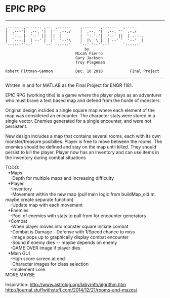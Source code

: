 # EPIC RPG                                                                                                  

***************************************************************************
    ,------.,------. ,--. ,-----.    ,------. ,------.  ,----.           
    |  .---'|  .--. '|  |'  .--./    |  .--. '|  .--. ''  .-./          
    |  `--, |  '--' ||  ||  |        |  '--'.'|  '--' ||  | .---.        
    |  `---.|  | --' |  |'  '--'\    |  |\  \ |  | --' '  '--'  |        
    `------'`--'     `--' `-----'    `--' '--'`--'      `------'   
                                       by                                       
                                   Micah Fierro                                  
                                   Gary Jackson                                  
                                   Troy Plageman

    Robert Pittman-Gammon          Dec. 10 2018            Final Project
***************************************************************************


Written in and for MATLAB as the Final Project for ENGR 1181.

EPIC RPG (working title) is a game where the player plays as an adventurer who must brave a text based map and defend from the horde of monsters.


Original design inclided a single square map where each element of the map was considered an encounter.
The character stats were stored in a single vector.
Enemies generated for a single encounter, and were not persistent.

New design includes a map that contains several rooms, each with its own monster/treasure posibilies. Player is free to move between the rooms.
The enemies should be defined and stay on the map until killed. They should persist to kill the player.
Player now has an inventory and can use items in the inventory during combat situations

TODO: <br>
&nbsp;&nbsp;+Maps<br>
&nbsp;&nbsp;&nbsp;&nbsp;-Depth for multiple maps and increasing difficulty<br>
&nbsp;&nbsp;+Player<br>
&nbsp;&nbsp;&nbsp;&nbsp;-Inventory<br>
&nbsp;&nbsp;&nbsp;&nbsp;-Movement within the new map (pull main logic from buildMap_old.m, maybe create separate function)<br>
&nbsp;&nbsp;&nbsp;&nbsp;-Update map with each movement<br>
&nbsp;&nbsp;+Enemies<br>
&nbsp;&nbsp;&nbsp;&nbsp;-Pool of enemies with stats to pull from for encounter generators<br>
&nbsp;&nbsp;+Combat<br>
&nbsp;&nbsp;&nbsp;&nbsp;-When player moves into monster square initiate combat<br>
&nbsp;&nbsp;&nbsp;&nbsp;-Combat is Damage - Defense with 1/Speed chance to miss<br>
&nbsp;&nbsp;&nbsp;&nbsp;-Image pops up to graphically display combat encounter<br>
&nbsp;&nbsp;&nbsp;&nbsp;-Sound if enemy dies -- maybe depends on enemy<br>
&nbsp;&nbsp;&nbsp;&nbsp;-GAME OVER image if player dies<br>
&nbsp;&nbsp;+Main GUI<br>
&nbsp;&nbsp;&nbsp;&nbsp;-High score screen at end<br>
&nbsp;&nbsp;&nbsp;&nbsp;-Character images for class selection<br>
&nbsp;&nbsp;&nbsp;&nbsp;-Implement Lore<br>
MORE MAYBE<br>

Inspiration:
http://www.astrolog.org/labyrnth/algrithm.htm
http://journal.stuffwithstuff.com/2014/12/21/rooms-and-mazes/
